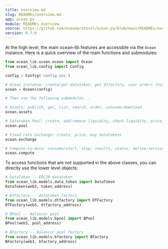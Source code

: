```yaml
---
title: overview.md
slug: READMEs/overview.md
app: ocean.py
module: READMEs.overview
source: https://github.com/oceanprotocol/ocean.py/blob/main/READMEs/overview.md
version: 0.7.0
---
```

<!--
Copyright 2021 Ocean Protocol Foundation
SPDX-License-Identifier: Apache-2.0
-->

At the high level, the main ocean-lib features are accessible via the `Ocean` instance. Here is a
quick overview of the main functions and submodules:

```python
from ocean_lib.ocean.ocean import Ocean
from ocean_lib.config import Config

config = Config('config.ini')

# Ocean instance: create/get datatoken, get dtfactory, user orders (history)
ocean = Ocean(config)

# Then use the following submodules...

# Assets: publish, get, list, search, order, consume/download
ocean.assets

# Datatoken Pool: create, add/remove liquidity, check liquidity, price, buy datatokens
ocean.pool

# Fixed rate exchange: create, price, buy datatokens
ocean.exchange

# Compute-to-data: consume/start, stop, results, status, define-service
ocean.compute
```

To access functions that are not supported in the above classes, you can directly use the lower
level objects:

```python
# DataToken -- ERC20 datatoken
from ocean_lib.models.data_token import DataToken
DataToken(web3, token_address)

# DTFactory -- datatoken factory
from ocean_lib.models.dtfactory import DTFactory
DTFactory(web3, dtfactory_address)

# BPool -- Balancer pool
from ocean_lib.models.bpool import BPool
BPool(web3, pool_address)

# BFactory -- Balancer pool factory
from ocean_lib.models.bfactory import BFactory
BFactory(web3, bfactory_address)
```
